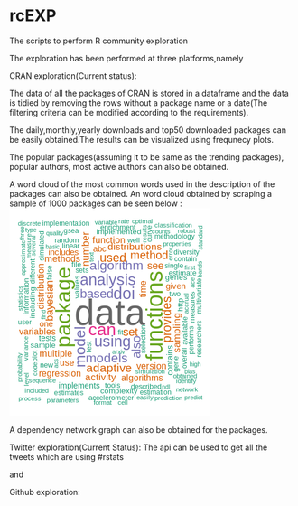# rcEXP
The scripts to perform R community exploration

The exploration has been performed at three platforms,namely

CRAN exploration(Current status):

The data of all the packages of CRAN is stored in a dataframe and the data is tidied by removing the rows without a package name or a date(The filtering criteria can be modified according to the requirements).

The daily,monthly,yearly downloads and top50 downloaded packages can be easily obtained.The results can be visualized using frequnecy plots.

The popular packages(assuming it to be same as the trending packages), popular authors, most active authors can also be obtained.

A word cloud of the most common words used in the description of the packages can also be obtained.
An word cloud obtained by scraping a sample of 1000 packages can be seen below :
![alt text](https://raw.githubusercontent.com/acharaakshit/rcEXP/master/word_cloud.png)

A dependency network graph can also be obtained for the packages.

Twitter exploration(Current Status):
The api can be used to get all the tweets which are using #rstats

and

Github exploration: 
